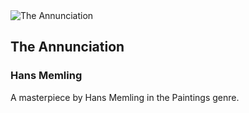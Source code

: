 
<div class="artwork-of-the-day">
  <div class="container">
    <div class="img-wrapper">
      <img
        src="https://images.metmuseum.org/CRDImages/ep/original/DP240360.jpg"
        alt="The Annunciation" />
    </div>
    <div class="artwork-detail">
      <div class="artwork-origin"> 
        <h2 class="artwork-name">The Annunciation</h2>
        <h3 class="artist">
          Hans Memling
        </h3>
      </div>
      <p class="description">
        A masterpiece by Hans Memling in the Paintings genre.
      </p>
    </div>
  </div>
</div>
